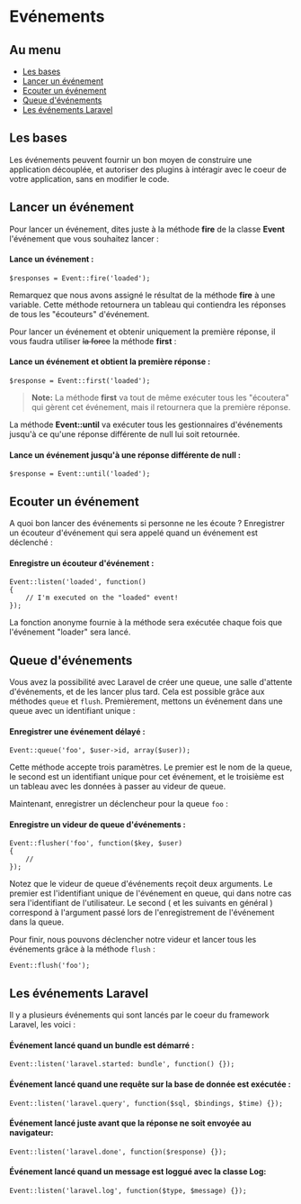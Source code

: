 # Evénements

## Au menu

- [Les bases](#the-basics)
- [Lancer un événement](#firing-events)
- [Ecouter un événement](#listening-to-events)
- [Queue d'événements](#queued-events)
- [Les événements Laravel](#laravel-events)

<a name="the-basics"></a>
## Les bases

Les événements peuvent fournir un bon moyen de construire une application découplée, et autoriser des plugins à intéragir avec le coeur de votre application, sans en modifier le code.

<a name="firing-events"></a>
## Lancer un événement

Pour lancer un événement, dites juste à la méthode **fire** de la classe **Event** l'événement que vous souhaitez lancer :

#### Lance un événement :

	$responses = Event::fire('loaded');

Remarquez que nous avons assigné le résultat de la méthode **fire** à une variable. Cette méthode retournera un tableau qui contiendra les réponses de tous les "écouteurs" d'événement.

Pour lancer un événement et obtenir uniquement la première réponse, il vous faudra utiliser ~~la force~~ la méthode **first** :

#### Lance un événement et obtient la première réponse :

	$response = Event::first('loaded');

> **Note:** La méthode **first** va tout de même exécuter tous les "écoutera" qui gèrent cet événement, mais il retournera que la première réponse.

La méthode **Event::until** va exécuter tous les gestionnaires d'événements jusqu'à ce qu'une réponse différente de null lui soit retournée.

#### Lance un événement jusqu'à une réponse différente de null :

	$response = Event::until('loaded');

<a name="listening-to-events"></a>
## Ecouter un événement

A quoi bon lancer des événements si personne ne les écoute ? Enregistrer un écouteur d'événement qui sera appelé quand un événement est déclenché :

#### Enregistre un écouteur d'événement :

	Event::listen('loaded', function()
	{
		// I'm executed on the "loaded" event!
	});

La fonction anonyme fournie à la méthode sera exécutée chaque fois que l'événement "loader" sera lancé.

<a name="queued-events"></a>
## Queue d'événements

Vous avez la possibilité avec Laravel de créer une queue, une salle d'attente d'événements, et de les lancer plus tard. Cela est possible grâce aux méthodes `queue` et `flush`. Premièrement, mettons un événement dans une queue avec un identifiant unique :

#### Enregistrer une événement délayé :

	Event::queue('foo', $user->id, array($user));

Cette méthode accepte trois paramètres. Le premier est le nom de la queue, le second est un identifiant unique pour cet événement, et le troisième est un tableau avec les données à passer au videur de queue.

Maintenant, enregistrer un déclencheur pour la queue `foo` :

#### Enregistre un videur de queue d'événements :

	Event::flusher('foo', function($key, $user)
	{
		//
	});

Notez que le videur de queue d'événements reçoit deux arguments. Le premier est l'identifiant unique de l'événement en queue, qui dans notre cas sera l'identifiant de l'utilisateur. Le second ( et les suivants en général ) correspond à l'argument passé lors de l'enregistrement de l'événement dans la queue. 

Pour finir, nous pouvons déclencher notre videur et lancer tous les événements grâce à la méthode `flush` :

	Event::flush('foo');

<a name="laravel-events"></a>
## Les événements Laravel

Il y a plusieurs événements qui sont lancés par le coeur du framework Laravel, les voici :

#### Événement lancé quand un bundle est démarré :

	Event::listen('laravel.started: bundle', function() {});

#### Événement lancé quand une requête sur la base de donnée est exécutée :

	Event::listen('laravel.query', function($sql, $bindings, $time) {});

#### Événement lancé juste avant que la réponse ne soit envoyée au navigateur:

	Event::listen('laravel.done', function($response) {});

#### Événement lancé quand un message est loggué avec la classe Log:

	Event::listen('laravel.log', function($type, $message) {});
